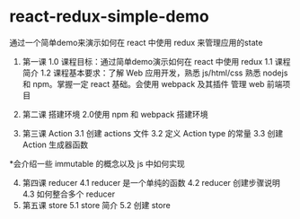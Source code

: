 # react-redux-simple-demo
通过一个简单demo来演示如何在 react 中使用 redux 来管理应用的state

1. 第一课
1.0 课程目标：通过简单demo演示如何在 react 中使用 redux
1.1 课程简介
1.2 课程基本要求：了解 Web 应用开发，熟悉 js/html/css
    熟悉 nodejs 和 npm。掌握一定 react 基础。会使用 webpack 及其插件
    管理 web 前端项目

2. 第二课 搭建环境
2.0使用 npm 和 webpack 搭建环境

3. 第三课 Action
    3.1 创建 actions 文件
    3.2 定义 Action type 的常量
    3.3 创建 Action 生成器函数

*会介绍一些 immutable 的概念以及 js 中如何实现

4. 第四课 reducer
    4.1 reducer 是一个单纯的函数
    4.2 reducer 创建步骤说明
    4.3 如何整合多个 reducer
5. 第五课 store
    5.1 store 简介
    5.2 创建 store